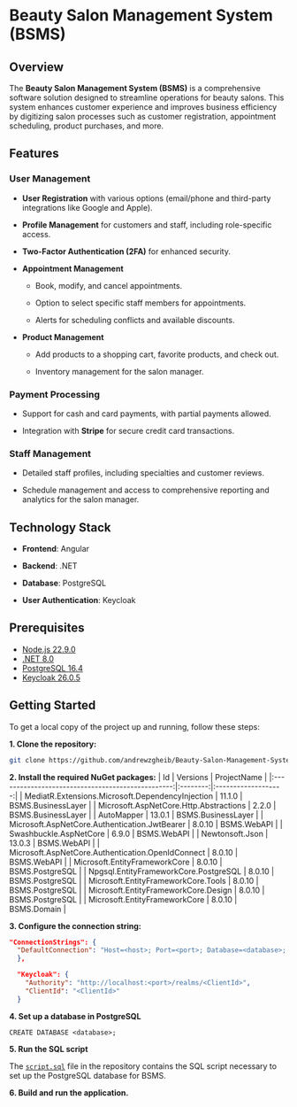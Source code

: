# Beauty Salon Management System (BSMS)


## Overview

The **Beauty Salon Management System (BSMS)** is a comprehensive software solution designed to streamline operations for beauty salons. This system enhances customer experience and improves business efficiency by digitizing salon processes such as customer registration, appointment scheduling, product purchases, and more.


## Features

### User Management

- **User Registration** with various options (email/phone and third-party integrations like Google and Apple).

- **Profile Management** for customers and staff, including role-specific access.

- **Two-Factor Authentication (2FA)** for enhanced security.


- **Appointment Management**

  - Book, modify, and cancel appointments.

  - Option to select specific staff members for appointments.

  - Alerts for scheduling conflicts and available discounts.


- **Product Management**

  - Add products to a shopping cart, favorite products, and check out.

  - Inventory management for the salon manager.


### Payment Processing

- Support for cash and card payments, with partial payments allowed.

- Integration with **Stripe** for secure credit card transactions.


### Staff Management

- Detailed staff profiles, including specialties and customer reviews.

- Schedule management and access to comprehensive reporting and analytics for the salon manager.


## Technology Stack

- **Frontend**: Angular

- **Backend**: .NET

- **Database**: PostgreSQL

- **User Authentication**: Keycloak

## Prerequisites

- [Node.js 22.9.0](https://nodejs.org/dist/v22.9.0/)
- [.NET 8.0](https://dotnet.microsoft.com/en-us/download/dotnet/8.0)
- [PostgreSQL 16.4](https://www.postgresql.org/download/)
- [Keycloak 26.0.5](https://www.keycloak.org/downloads)


## Getting Started
To get a local copy of the project up and running, follow these steps:

**1. Clone the repository:**
```bash
git clone https://github.com/andrewzgheib/Beauty-Salon-Management-System.git
```

**2. Install the required NuGet packages:**
| Id                                                | Versions | ProjectName         |
|:-------------------------------------------------:|:--------:|:-------------------:|
| MediatR.Extensions.Microsoft.DependencyInjection  |  11.1.0  | BSMS.BusinessLayer   |
| Microsoft.AspNetCore.Http.Abstractions            |  2.2.0   | BSMS.BusinessLayer   |
| AutoMapper                                        |  13.0.1  | BSMS.BusinessLayer   |
| Microsoft.AspNetCore.Authentication.JwtBearer     |  8.0.10  | BSMS.WebAPI          |
| Swashbuckle.AspNetCore                            |  6.9.0   | BSMS.WebAPI          |
| Newtonsoft.Json                                   |  13.0.3  | BSMS.WebAPI          |
| Microsoft.AspNetCore.Authentication.OpenIdConnect |  8.0.10  | BSMS.WebAPI          |
| Microsoft.EntityFrameworkCore                     |  8.0.10  | BSMS.PostgreSQL      |
| Npgsql.EntityFrameworkCore.PostgreSQL             |  8.0.10  | BSMS.PostgreSQL      |
| Microsoft.EntityFrameworkCore.Tools               |  8.0.10  | BSMS.PostgreSQL      |
| Microsoft.EntityFrameworkCore.Design              |  8.0.10  | BSMS.PostgreSQL      |
| Microsoft.EntityFrameworkCore                     |  8.0.10  | BSMS.Domain          |


**3. Configure the connection string:**
```json
"ConnectionStrings": {
  "DefaultConnection": "Host=<host>; Port=<port>; Database=<database>; Username=<username>; Password=<password>"
  },

  "Keycloak": {
    "Authority": "http://localhost:<port>/realms/<ClientId>",
    "ClientId": "<ClientId>"
  }
```

**4. Set up a database in PostgreSQL**
```pgsql
CREATE DATABASE <database>;
```

**5. Run the SQL script**

The [`script.sql`](https://github.com/andrewzgheib/Beauty-Salon-Management-System/blob/main/script.sql) file in the repository contains the SQL script necessary to set up the PostgreSQL database for BSMS.


**6. Build and run the application.**
